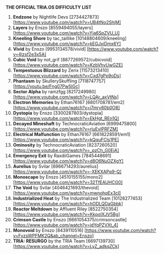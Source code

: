 **THE OFFICIAL TRIA.OS DIFFICULTY LIST**

1. **Endzone** by Nightlife Devs [2734427873] [https://www.youtube.com/watch?v=UB4tNo2ShjM] 
2. **Layers** by Enszo [8559494055/layers] [https://www.youtube.com/watch?v=Yja6SpZVU_U]
3. **Kneeling Shore** by tac_taillike [10148804609/kneeling] [https://www.youtube.com/watch?v=kEGJxiDmx6Y]
4. **Vivid** by Enszo [9953134578/vivid] [https://www.youtube.com/watch?v=4lzsf2e3x5A]
5. **Cubic Void** by not_grif [8877269572/cubicvoid] [https://www.youtube.com/watch?v=KzbVhvUwGZE]
6. **Tempestuous Blizzard** by Zerix [11573213410] [https://www.youtube.com/watch?v=Cxd7gPp9oDs]
7. **Phantasm** by SkullerySkuffling [7118747757] [https://youtu.be/Fng07Pw5IGc]
8. **Sector Alpha** by ramzfgg [8217249980] [https://www.youtube.com/watch?v=LQAr_axVtNs]
9. **Electron Memories** by Ethan76167 [6801708781/em2] [https://www.youtube.com/watch?v=i7mry60b0O8] 
10. **Dystopia** by Enszo [3300287803/dystopia] [https://www.youtube.com/watch?v=EkHgt_REn1Q]
11. **Decayed Mineshaft** by TechnocraticAviation [6999475800] [https://www.youtube.com/watch?v=rjuEvIPRFZM]
12. **Electrical Malfunction** by Ethan76167 [6618228591/em1] [https://www.youtube.com/watch?v=kQquFCls1PE]
13. **Ominosity** by TechnocraticAviation [8237260520] [https://www.youtube.com/watch?v=_pzCh_G0EjA]
14. **Emergency Exit** by RaxdiiGames [7845448691] [https://www.youtube.com/watch?v=d8O6NuOZXgY]
15. **Aurelius** by Svilar [6966714293/aurelius] [https://www.youtube.com/watch?v=-XEKXAPq9-Q] 
16. **Monoscape** by Enszo [4510155155/mono2] [https://www.youtube.com/watch?v=32TfEAUHCG0] 
17. **The Void** by Svilar [4046421693/thevoid] [https://www.youtube.com/watch?v=mwnohqEx3cI]
18. **Industrialized Heat** by The Industrialized Team [10128277453] [https://www.youtube.com/watch?v=hODLQDaGbbk]
19. **Reactor Meltdown** by Affluent Riley [8522750354] [https://www.youtube.com/watch?v=KkpoIXJV5Bg] 
20. **Crimson Castle** by Enszo [6661054375/crimsoncastle] [https://www.youtube.com/watch?v=jdYqPZVXt_4]
21. **Monovoid** by Enszo [8439110516] [https://www.youtube.com/watch?v=FvzsWPFMK2Q&ab_channel=Enszo] 
22. **TRIA: RESURGO** by the TRIA Team [6697139730] [https://www.youtube.com/watch?v=LyZ_adkqZCk] 
